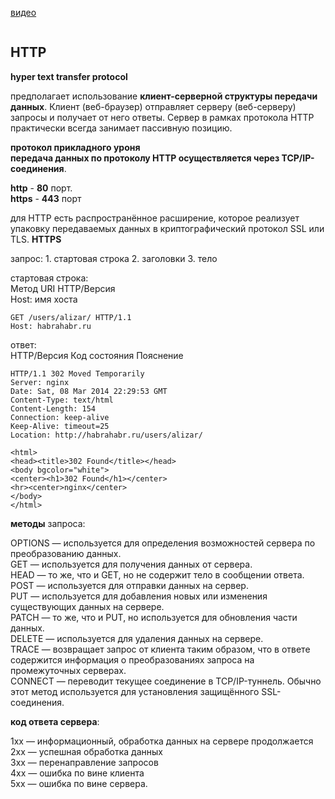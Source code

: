 [видео](https://youtu.be/w-vUj0gHGgg?t=422)  

```
```
<h2>HTTP</h2>  

**hyper text transfer protocol**
  
 предполагает использование **клиент-серверной структуры передачи данных**. Клиент (веб-браузер) отправляет серверу (веб-серверу) запросы и получает от него ответы. Сервер в рамках протокола HTTP практически всегда занимает пассивную позицию.

  **протокол прикладного уроня**  
  **передача данных по протоколу HTTP осуществляется через TCP/IP-соединения**. 
    
  **http** - **80** порт.  
  **https** - **443** порт  

для HTTP есть распространённое расширение, которое реализует упаковку передаваемых данных в криптографический протокол SSL или TLS.
**HTTPS**  

запрос: 1. стартовая строка 2. заголовки 3. тело  
  
стартовая строка:  
Метод URI HTTP/Версия  
Host: имя хоста  
  
```
GET /users/alizar/ HTTP/1.1  
Host: habrahabr.ru  
```
  
ответ:    
HTTP/Версия Код состояния Пояснение

```
HTTP/1.1 302 Moved Temporarily
Server: nginx
Date: Sat, 08 Mar 2014 22:29:53 GMT
Content-Type: text/html
Content-Length: 154
Connection: keep-alive
Keep-Alive: timeout=25
Location: http://habrahabr.ru/users/alizar/

<html>
<head><title>302 Found</title></head>
<body bgcolor="white">
<center><h1>302 Found</h1></center>
<hr><center>nginx</center>
</body>
</html>
```

**методы** запроса:  

OPTIONS — используется для определения возможностей сервера по преобразованию данных.  
GET — используется для получения данных от сервера.  
HEAD — то же, что и GET, но не содержит тело в сообщении ответа.  
POST — используется для отправки данных на сервер.  
PUT — используется для добавления новых или изменения существующих данных на сервере.  
PATCH — то же, что и PUT, но используется для обновления части данных.  
DELETE — используется для удаления данных на сервере.  
TRACE — возвращает запрос от клиента таким образом, что в ответе содержится информация о преобразованиях запроса на промежуточных серверах.  
CONNECT — переводит текущее соединение в TCP/IP-туннель. Обычно этот метод используется для установления защищённого SSL-соединения.  

**код ответа сервера**:  

1xx — информационный, обработка данных на сервере продолжается  
2xx — успешная обработка данных  
3xx — перенаправление запросов  
4xx — ошибка по вине клиента  
5xx — ошибка по вине сервера.  

